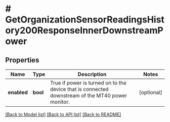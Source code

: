 # # GetOrganizationSensorReadingsHistory200ResponseInnerDownstreamPower

## Properties

Name | Type | Description | Notes
------------ | ------------- | ------------- | -------------
**enabled** | **bool** | True if power is turned on to the device that is connected downstream of the MT40 power monitor. | [optional]

[[Back to Model list]](../../README.md#models) [[Back to API list]](../../README.md#endpoints) [[Back to README]](../../README.md)
